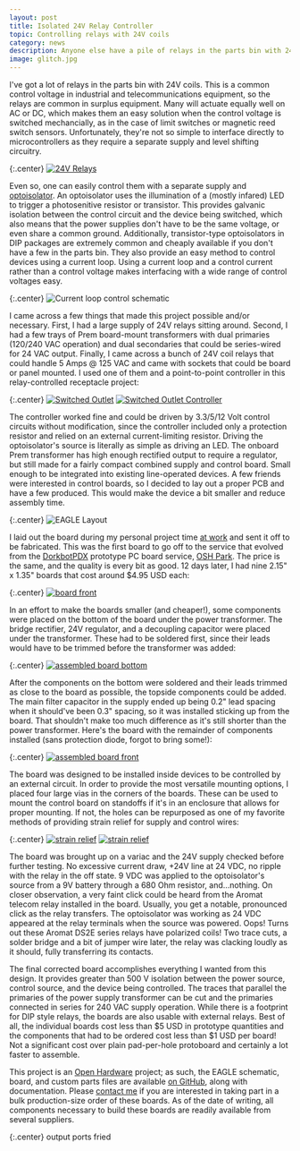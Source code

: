 ```yaml
---
layout: post
title: Isolated 24V Relay Controller
topic: Controlling relays with 24V coils
category: news
description: Anyone else have a pile of relays in the parts bin with 24V coils? I do, so I've designed an isolated controller board that includes the power supply, current loop drive circuit, and a DIP16 footprint relay. Now I can make use of my large stock of relays without building a point-to-point power supply and controller every time.
image: glitch.jpg
---
```


I've got a lot of relays in the parts bin with 24V coils. This is a common control voltage in industrial and telecommunications equipment, so the relays are common in surplus equipment. Many will actuate equally well on AC or DC, which makes them an easy solution when the control voltage is switched mechancially, as in the case of limit switches or magnetic reed switch sensors. Unfortunately, they're not so simple to interface directly to microcontrollers as they require a separate supply and level shifting circuitry.

{:.center}
[![24V Relays](/images/general/relay_board/scaled/relays.jpg)](/images/general/relay_board/relays.jpg)

Even so, one can easily control them with a separate supply and [optoisolator](http://en.wikipedia.org/wiki/Opto-isolator). An optoisolator uses the illumination of a (mostly infared) LED to trigger a photosenitive resistor or transistor. This provides galvanic isolation between the control circuit and the device being switched, which also means that the power supplies don't have to be the same voltage, or even share a common ground. Additionally, transistor-type optoisolators in DIP packages are extremely common and cheaply available if you don't have a few in the parts bin. They also provide an easy method to control devices using a current loop. Using a current loop and a control current rather than a control voltage makes interfacing with a wide range of control voltages easy.

{:.center}
![Current loop control schematic](/images/general/relay_board/schematic.png) 

I came across a few things that made this project possible and/or necessary. First, I had a large supply of 24V relays sitting around. Second, I had a few trays of Prem board-mount transformers with dual primaries (120/240 VAC operation) and dual secondaries that could be series-wired for 24 VAC output. Finally, I came across a bunch of 24V coil relays that could handle 5 Amps @ 125 VAC and came with sockets that could be board or panel mounted. I used one of them and a point-to-point controller in this relay-controlled receptacle project:

{:.center}
[![Switched Outlet](/images/general/relay_board/scaled/switched_outlet_outside.jpg)](/images/general/relay_board/switched_outlet_outside.jpg) [![Switched Outlet Controller](/images/general/relay_board/scaled/switched_outlet_inside.jpg)](/images/general/relay_board/switched_outlet_inside.jpg)

The controller worked fine and could be driven by 3.3/5/12 Volt control circuits without modification, since the controller included only a protection resistor and relied on an external current-limiting resistor. Driving the optoisolator's source is literally as simple as driving an LED. The onboard Prem transformer has high enough rectified output to require a regulator, but still made for a fairly compact combined supply and control board. Small enough to be integrated into existing line-operated devices. A few friends were interested in control boards, so I decided to lay out a proper PCB and have a few produced. This would make the device a bit smaller and reduce assembly time.

{:.center}
![EAGLE Layout](/images/general/relay_board/layout.png) 

I laid out the board during my personal project time [at work](http://www.enablelabs.com) and sent it off to be fabricated. This was the first board to go off to the service that evolved from the [DorkbotPDX](http://dorkbotpdx.org/) prototype PC board service, [OSH Park](http://oshpark.com/). The price is the same, and the quality is every bit as good. 12 days later, I had nine 2.15" x 1.35" boards that cost around $4.95 USD each:

{:.center}
[![board front](/images/general/relay_board/scaled/bare_boards.jpg)](/images/general/relay_board/bare_boards.jpg)

In an effort to make the boards smaller (and cheaper!), some components were placed on the bottom of the board under the power transformer. The bridge rectifier, 24V regulator, and a decoupling capacitor were placed under the transformer. These had to be soldered first, since their leads would have to be trimmed before the transformer was added:

{:.center}
[![assembled board bottom](/images/general/relay_board/scaled/assembled_bottom.jpg)](/images/general/relay_board/assembled_bottom.jpg)

After the components on the bottom were soldered and their leads trimmed as close to the board as possible, the topside components could be added. The main filter capacitor in the supply ended up being 0.2" lead spacing when it should've been 0.3" spacing, so it was installed sticking up from the board. That shouldn't make too much difference as it's still shorter than the power transformer. Here's the board with the remainder of components installed (sans protection diode, forgot to bring some!):

{:.center}
[![assembled board front](/images/general/relay_board/scaled/assembled_top.jpg)](/images/general/relay_board/assembled_top.jpg)

The board was designed to be installed inside devices to be controlled by an external circuit. In order to provide the most versatile mounting options, I placed four large vias in the corners of the boards. These can be used to mount the control board on standoffs if it's in an enclosure that allows for proper mounting. If not, the holes can be repurposed as one of my favorite methods of providing strain relief for supply and control wires:

{:.center}
[![strain relief](/images/general/relay_board/scaled/strain_relief_top.jpg)](/images/general/relay_board/strain_relief_top.jpg) [![strain relief](/images/general/relay_board/scaled/strain_relief_bottom.jpg)](/images/general/relay_board/strain_relief_bottom.jpg)

The board was brought up on a variac and the 24V supply checked before further testing. No excessive current draw, +24V line at 24 VDC, no ripple with the relay in the off state. 9 VDC was applied to the optoisolator's source from a 9V battery through a 680 Ohm resistor, and...nothing. On closer observation, a very faint click could be heard from the Aromat telecom relay installed in the board. Usually, you get a notable, pronounced click as the relay transfers. The optoisolator was working as 24 VDC appeared at the relay terminals when the source was powered. Oops! Turns out these Aromat DS2E series relays have polarized coils! Two trace cuts, a solder bridge and a bit of jumper wire later, the relay was clacking loudly as it should, fully transferring its contacts.

The final corrected board accomplishes everything I wanted from this design. It provides greater than 500 V isolation between the power source, control source, and the device being controlled. The traces that parallel the primaries of the power supply transformer can be cut and the primaries connected in series for 240 VAC supply operation. While there is a footprint for DIP style relays, the boards are also usable with external relays. Best of all, the individual boards cost less than $5 USD in prototype quantities and the components that had to be ordered cost less than $1 USD per board! Not a significant cost over plain pad-per-hole protoboard and certainly a lot faster to assemble.

This project is an [Open Hardware](http://www.openhardware.org/) project; as such, the EAGLE schematic, board, and custom parts files are available [on GitHub](https://github.com/chapmajs/hardware/tree/master/relay_board), along with documentation. Please [contact me](https://services.theglitchworks.net/ng/messages/new) if you are interested in taking part in a bulk production-size order of these boards. As of the date of writing, all components necessary to build these boards are readily available from several suppliers.

{:.center}
<span><script language="javascript" src="https://services.theglitchworks.net/counters/relay_board"></script> output ports fried</span>
